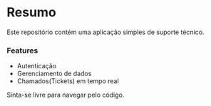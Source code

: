 # Resumo
Este repositório contém uma aplicação simples de suporte técnico.

### Features
* Autenticação
* Gerenciamento de dados
* Chamados(Tickets) em tempo real

Sinta-se livre para navegar pelo código.


